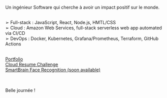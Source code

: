 Un ingénieur Software qui cherche à avoir un impact positif sur le monde.<br><br>

➢ Full-stack : JavaScript, React, Node.js, HMTL/CSS<br>
➢ Cloud : Amazon Web Services, full-stack serverless web app automated via CI/CD<br>
➢ DevOps : Docker, Kubernetes, Grafana/Prometheus, Terraform, GitHub Actions<br><br>

[Portfolio](https://jagaesh.github.io)<br>
[Cloud Resume Challenge](https://cloud-resume-challenge.charlescloudjourney.com)<br>
[SmartBrain Face Recognition (soon available)](https://github.com/Jagaesh)<br><br><br>

Belle journée !
